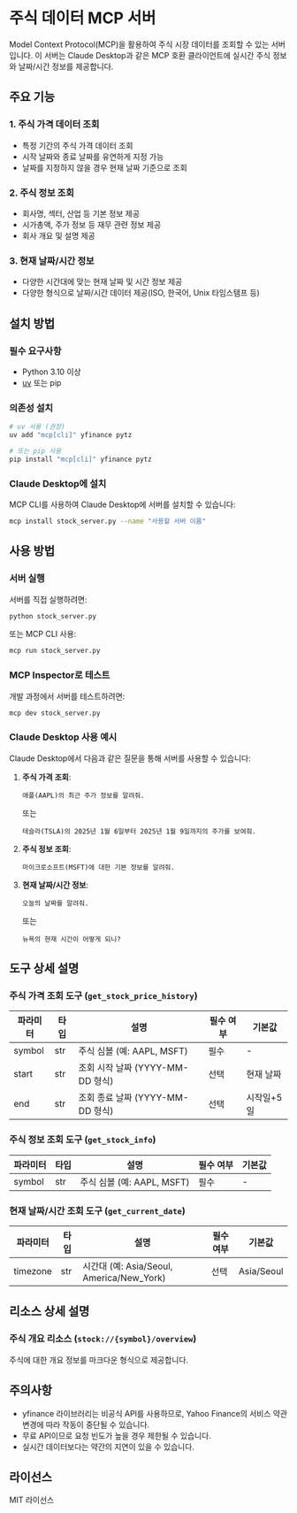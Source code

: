 # 주식 데이터 MCP 서버

Model Context Protocol(MCP)을 활용하여 주식 시장 데이터를 조회할 수 있는 서버입니다. 이 서버는 Claude Desktop과 같은 MCP 호환 클라이언트에 실시간 주식 정보와 날짜/시간 정보를 제공합니다.

## 주요 기능

### 1. 주식 가격 데이터 조회

- 특정 기간의 주식 가격 데이터 조회
- 시작 날짜와 종료 날짜를 유연하게 지정 가능
- 날짜를 지정하지 않을 경우 현재 날짜 기준으로 조회

### 2. 주식 정보 조회

- 회사명, 섹터, 산업 등 기본 정보 제공
- 시가총액, 주가 정보 등 재무 관련 정보 제공
- 회사 개요 및 설명 제공

### 3. 현재 날짜/시간 정보

- 다양한 시간대에 맞는 현재 날짜 및 시간 정보 제공
- 다양한 형식으로 날짜/시간 데이터 제공(ISO, 한국어, Unix 타임스탬프 등)

## 설치 방법

### 필수 요구사항

- Python 3.10 이상
- [uv](https://docs.astral.sh/uv/) 또는 pip

### 의존성 설치

```bash
# uv 사용 (권장)
uv add "mcp[cli]" yfinance pytz

# 또는 pip 사용
pip install "mcp[cli]" yfinance pytz
```

### Claude Desktop에 설치

MCP CLI를 사용하여 Claude Desktop에 서버를 설치할 수 있습니다:

```bash
mcp install stock_server.py --name "사용할 서버 이름"
```

## 사용 방법

### 서버 실행

서버를 직접 실행하려면:

```bash
python stock_server.py
```

또는 MCP CLI 사용:

```bash
mcp run stock_server.py
```

### MCP Inspector로 테스트

개발 과정에서 서버를 테스트하려면:

```bash
mcp dev stock_server.py
```

### Claude Desktop 사용 예시

Claude Desktop에서 다음과 같은 질문을 통해 서버를 사용할 수 있습니다:

1. **주식 가격 조회**:
   ```
   애플(AAPL)의 최근 주가 정보를 알려줘.
   ```
   또는
   ```
   테슬라(TSLA)의 2025년 1월 6일부터 2025년 1월 9일까지의 주가를 보여줘.
   ```

2. **주식 정보 조회**:
   ```
   마이크로소프트(MSFT)에 대한 기본 정보를 알려줘.
   ```

3. **현재 날짜/시간 정보**:
   ```
   오늘의 날짜를 알려줘.
   ```
   또는
   ```
   뉴욕의 현재 시간이 어떻게 되니?
   ```

## 도구 상세 설명

### 주식 가격 조회 도구 (`get_stock_price_history`)

| 파라미터 | 타입 | 설명 | 필수 여부 | 기본값 |
|---------|------|------|----------|--------|
| symbol | str | 주식 심볼 (예: AAPL, MSFT) | 필수 | - |
| start | str | 조회 시작 날짜 (YYYY-MM-DD 형식) | 선택 | 현재 날짜 |
| end | str | 조회 종료 날짜 (YYYY-MM-DD 형식) | 선택 | 시작일+5일 |

### 주식 정보 조회 도구 (`get_stock_info`)

| 파라미터 | 타입 | 설명 | 필수 여부 | 기본값 |
|---------|------|------|----------|--------|
| symbol | str | 주식 심볼 (예: AAPL, MSFT) | 필수 | - |

### 현재 날짜/시간 조회 도구 (`get_current_date`)

| 파라미터 | 타입 | 설명 | 필수 여부 | 기본값 |
|---------|------|------|----------|--------|
| timezone | str | 시간대 (예: Asia/Seoul, America/New_York) | 선택 | Asia/Seoul |

## 리소스 상세 설명

### 주식 개요 리소스 (`stock://{symbol}/overview`)

주식에 대한 개요 정보를 마크다운 형식으로 제공합니다.

## 주의사항

- yfinance 라이브러리는 비공식 API를 사용하므로, Yahoo Finance의 서비스 약관 변경에 따라 작동이 중단될 수 있습니다.
- 무료 API이므로 요청 빈도가 높을 경우 제한될 수 있습니다.
- 실시간 데이터보다는 약간의 지연이 있을 수 있습니다.

## 라이선스

MIT 라이선스